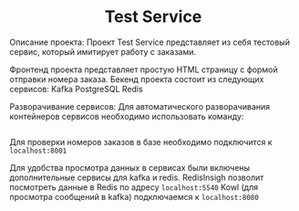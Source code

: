 <p align="center">
    <div align="center">
        <h1>Test Service</h1>
    </div>
</p>

Описание проекта:
Проект Test Service представляет из себя тестовый сервис, который имитирует работу с заказами.

Фронтенд проекта представляет простую HTML страницу с формой отправки номера заказа.
Бекенд проекта состоит из следующих сервисов:
Kafka
PostgreSQL
Redis

Разворачивание сервисов:
Для автоматического разворачивания контейнеров сервисов необходимо использовать команду:

```docker-compose up -d

```

Для проверки номеров заказов в базе необходимо подключится к `localhost:8001`

Для удобства просмотра данных в сервисах были включены дополнительные сервисы для kafka и redis.
RedisInsigh позволит посмотреть данные в Redis по адресу `localhost:5540`
Kowl (для просмотра сообщений в kafka) подключаемся к `localhost:8080`
